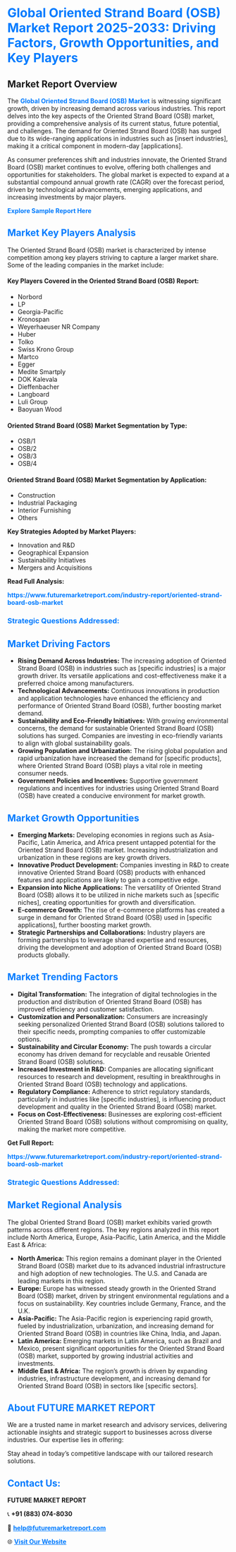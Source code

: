 <h1 style="color: #007BFF;">Global Oriented Strand Board (OSB) Market Report 2025-2033: Driving Factors, Growth Opportunities, and Key Players</h1>

<section id="overview">
<h2>Market Report Overview</h2>
<p>The <a href="https://www.futuremarketreport.com/industry-report/oriented-strand-board-osb-market" style="color: #007BFF; text-decoration: none;"><strong>Global Oriented Strand Board (OSB) Market</strong></a> is witnessing significant growth, driven by increasing demand across various industries. This report delves into the key aspects of the Oriented Strand Board (OSB) market, providing a comprehensive analysis of its current status, future potential, and challenges. The demand for Oriented Strand Board (OSB) has surged due to its wide-ranging applications in industries such as [insert industries], making it a critical component in modern-day [applications].</p>
<p>As consumer preferences shift and industries innovate, the Oriented Strand Board (OSB) market continues to evolve, offering both challenges and opportunities for stakeholders. The global market is expected to expand at a substantial compound annual growth rate (CAGR) over the forecast period, driven by technological advancements, emerging applications, and increasing investments by major players.</p>
</section>

<section id="overview">
<p><a href="https://www.futuremarketreport.com/request-sample/reportId=86092" style="color: #007BFF; text-decoration: none;"><strong>Explore Sample Report Here</strong></a></p>
</section>

<section id="key-players">
<h2 style="color: #007BFF;">Market Key Players Analysis</h2>
<p>The Oriented Strand Board (OSB) market is characterized by intense competition among key players striving to capture a larger market share. Some of the leading companies in the market include:</p>
<h4>Key Players Covered in the Oriented Strand Board (OSB) Report:</h4>
<ul><li>Norbord</li><li>LP</li><li>Georgia-Pacific</li><li>Kronospan</li><li>Weyerhaeuser NR Company</li><li>Huber</li><li>Tolko</li><li>Swiss Krono Group</li><li>Martco</li><li>Egger</li><li>Medite Smartply</li><li>DOK Kalevala</li><li>Dieffenbacher</li><li>Langboard</li><li>Luli Group</li><li>Baoyuan Wood</li></ul>
<h4>Oriented Strand Board (OSB) Market Segmentation by Type:</h4>
<ul><li>OSB/1</li><li>OSB/2</li><li>OSB/3</li><li>OSB/4</li></ul>

<h4>Oriented Strand Board (OSB) Market Segmentation by Application:</h4>
<ul><li>Construction</li><li>Industrial Packaging</li><li>Interior Furnishing</li><li>Others</li></ul>
<p><strong>Key Strategies Adopted by Market Players:</strong></p>
<ul>
<li>Innovation and R&D</li>
<li>Geographical Expansion</li>
<li>Sustainability Initiatives</li>
<li>Mergers and Acquisitions</li>
</ul>
</section>

<section>
<p><strong>Read Full Analysis: </strong></p><a href="https://www.futuremarketreport.com/industry-report/oriented-strand-board-osb-market" style="color: #007BFF; text-decoration: none;"><strong>https://www.futuremarketreport.com/industry-report/oriented-strand-board-osb-market</strong></a>
<h3 style="color: #007BFF;">Strategic Questions Addressed:</h3>
</section>

<section id="driving-factors">
<h2 style="color: #007BFF;">Market Driving Factors</h2>
<ul>
<li><strong>Rising Demand Across Industries:</strong> The increasing adoption of Oriented Strand Board (OSB) in industries such as [specific industries] is a major growth driver. Its versatile applications and cost-effectiveness make it a preferred choice among manufacturers.</li>
<li><strong>Technological Advancements:</strong> Continuous innovations in production and application technologies have enhanced the efficiency and performance of Oriented Strand Board (OSB), further boosting market demand.</li>
<li><strong>Sustainability and Eco-Friendly Initiatives:</strong> With growing environmental concerns, the demand for sustainable Oriented Strand Board (OSB) solutions has surged. Companies are investing in eco-friendly variants to align with global sustainability goals.</li>
<li><strong>Growing Population and Urbanization:</strong> The rising global population and rapid urbanization have increased the demand for [specific products], where Oriented Strand Board (OSB) plays a vital role in meeting consumer needs.</li>
<li><strong>Government Policies and Incentives:</strong> Supportive government regulations and incentives for industries using Oriented Strand Board (OSB) have created a conducive environment for market growth.</li>
</ul>
</section>

<section id="growth-opportunities">
<h2 style="color: #007BFF;">Market Growth Opportunities</h2>
<ul>
<li><strong>Emerging Markets:</strong> Developing economies in regions such as Asia-Pacific, Latin America, and Africa present untapped potential for the Oriented Strand Board (OSB) market. Increasing industrialization and urbanization in these regions are key growth drivers.</li>
<li><strong>Innovative Product Development:</strong> Companies investing in R&D to create innovative Oriented Strand Board (OSB) products with enhanced features and applications are likely to gain a competitive edge.</li>
<li><strong>Expansion into Niche Applications:</strong> The versatility of Oriented Strand Board (OSB) allows it to be utilized in niche markets such as [specific niches], creating opportunities for growth and diversification.</li>
<li><strong>E-commerce Growth:</strong> The rise of e-commerce platforms has created a surge in demand for Oriented Strand Board (OSB) used in [specific applications], further boosting market growth.</li>
<li><strong>Strategic Partnerships and Collaborations:</strong> Industry players are forming partnerships to leverage shared expertise and resources, driving the development and adoption of Oriented Strand Board (OSB) products globally.</li>
</ul>
</section>

<section id="trending-factors">
<h2 style="color: #007BFF;">Market Trending Factors</h2>
<ul>
<li><strong>Digital Transformation:</strong> The integration of digital technologies in the production and distribution of Oriented Strand Board (OSB) has improved efficiency and customer satisfaction.</li>
<li><strong>Customization and Personalization:</strong> Consumers are increasingly seeking personalized Oriented Strand Board (OSB) solutions tailored to their specific needs, prompting companies to offer customizable options.</li>
<li><strong>Sustainability and Circular Economy:</strong> The push towards a circular economy has driven demand for recyclable and reusable Oriented Strand Board (OSB) solutions.</li>
<li><strong>Increased Investment in R&D:</strong> Companies are allocating significant resources to research and development, resulting in breakthroughs in Oriented Strand Board (OSB) technology and applications.</li>
<li><strong>Regulatory Compliance:</strong> Adherence to strict regulatory standards, particularly in industries like [specific industries], is influencing product development and quality in the Oriented Strand Board (OSB) market.</li>
<li><strong>Focus on Cost-Effectiveness:</strong> Businesses are exploring cost-efficient Oriented Strand Board (OSB) solutions without compromising on quality, making the market more competitive.</li>
</ul>
</section>

<section>
<p><strong>Get Full Report: </strong></p><a href="https://www.futuremarketreport.com/industry-report/oriented-strand-board-osb-market" style="color: #007BFF; text-decoration: none;"><strong>https://www.futuremarketreport.com/industry-report/oriented-strand-board-osb-market</strong></a>
<h3 style="color: #007BFF;">Strategic Questions Addressed:</h3>
</section>


<section id="regional-analysis">
<h2 style="color: #007BFF;">Market Regional Analysis</h2>
<p>The global Oriented Strand Board (OSB) market exhibits varied growth patterns across different regions. The key regions analyzed in this report include North America, Europe, Asia-Pacific, Latin America, and the Middle East & Africa:</p>
<ul>
<li><strong>North America:</strong> This region remains a dominant player in the Oriented Strand Board (OSB) market due to its advanced industrial infrastructure and high adoption of new technologies. The U.S. and Canada are leading markets in this region.</li>
<li><strong>Europe:</strong> Europe has witnessed steady growth in the Oriented Strand Board (OSB) market, driven by stringent environmental regulations and a focus on sustainability. Key countries include Germany, France, and the U.K.</li>
<li><strong>Asia-Pacific:</strong> The Asia-Pacific region is experiencing rapid growth, fueled by industrialization, urbanization, and increasing demand for Oriented Strand Board (OSB) in countries like China, India, and Japan.</li>
<li><strong>Latin America:</strong> Emerging markets in Latin America, such as Brazil and Mexico, present significant opportunities for the Oriented Strand Board (OSB) market, supported by growing industrial activities and investments.</li>
<li><strong>Middle East & Africa:</strong> The region’s growth is driven by expanding industries, infrastructure development, and increasing demand for Oriented Strand Board (OSB) in sectors like [specific sectors].</li>
</ul>
</section>

<footer>
<h2 style="color: #007BFF;">About FUTURE MARKET REPORT</h2>
<p>We are a trusted name in market research and advisory services, delivering actionable insights and strategic support to businesses across diverse industries. Our expertise lies in offering:</p>

<p>Stay ahead in today’s competitive landscape with our tailored research solutions.</p>

<h2 style="color: #007BFF;">Contact Us:</h2>
<p><strong>FUTURE MARKET REPORT</strong></p>
<p>📞 <strong>+91 (883) 074-8030</strong></p>
<p>📧 <strong><a href="mailto:help@futuremarketreport.com" style="color: #007BFF;">help@futuremarketreport.com</a></strong></p>
<p>🌐 <strong><a href="https://www.futuremarketreport.com/" style="color: #007BFF;">Visit Our Website</a></strong></p>
</footer>